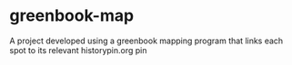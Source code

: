 # greenbook-map
A project developed using a greenbook mapping program that links each spot to its relevant historypin.org pin
